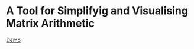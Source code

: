 # A Tool for Simplifyig and Visualising Matrix Arithmetic
[Demo](https://vizmat.vercel.app/ "Demo")
